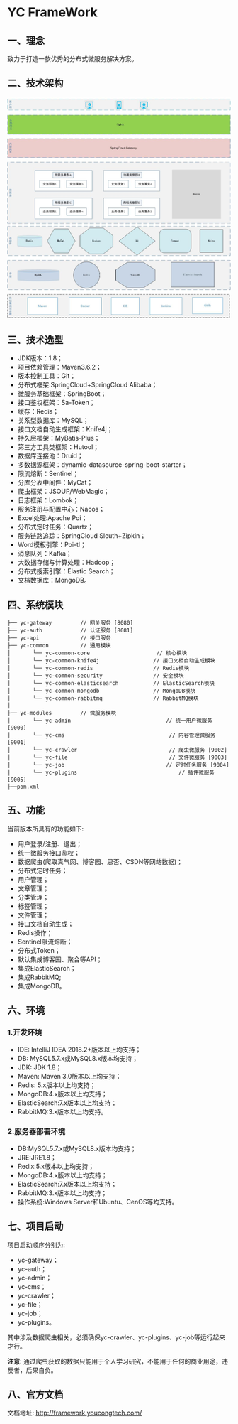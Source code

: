 # YC FrameWork

## 一、理念
致力于打造一款优秀的分布式微服务解决方案。

## 二、技术架构
![技术架构图](./doc/技术架构图-V1.0.jpg)

## 三、技术选型
- JDK版本：1.8；
- 项目依赖管理：Maven3.6.2；
- 版本控制工具：Git；
- 分布式框架:SpringCloud+SpringCloud Alibaba；
- 微服务基础框架：SpringBoot；
- 接口鉴权框架：Sa-Token；
- 缓存：Redis；
- 关系型数据库：MySQL；
- 接口文档自动生成框架：Knife4j；
- 持久层框架：MyBatis-Plus；
- 第三方工具类框架：Hutool；
- 数据库连接池：Druid；
- 多数据源框架：dynamic-datasource-spring-boot-starter；
- 限流熔断：Sentinel；
- 分库分表中间件：MyCat；
- 爬虫框架：JSOUP/WebMagic；
- 日志框架：Lombok；
- 服务注册与配置中心：Nacos；
- Excel处理:Apache Poi；
- 分布式定时任务：Quartz；
- 服务链路追踪：SpringCloud Sleuth+Zipkin；
- Word模板引擎：Poi-tl；
- 消息队列：Kafka；
- 大数据存储与计算处理：Hadoop；
- 分布式搜索引擎：Elastic Search；
- 文档数据库：MongoDB。

## 四、系统模块
````   
├── yc-gateway         // 网关服务 [8080]
├── yc-auth            // 认证服务 [8081]
├── yc-api             // 接口服务
├── yc-common          // 通用模块
│       └── yc-common-core                     // 核心模块
│       └── yc-common-knife4j                 // 接口文档自动生成模块
│       └── yc-common-redis                   // Redis模块
│       └── yc-common-security                // 安全模块
│       └── yc-common-elasticsearch           // ElasticSearch模块
│       └── yc-common-mongodb                 // MongoDB模块
│       └── yc-common-rabbitmq                // RabbitMQ模块
│                         
├── yc-modules         // 微服务模块
│       └── yc-admin                              // 统一用户微服务 [9000]
│       └── yc-cms                                 // 内容管理微服务 [9001]
│       └── yc-crawler                             // 爬虫微服务 [9002]
│       └── yc-file                                // 文件微服务 [9003]
│       └── yc-job                                // 定时任务服务 [9004]
│       └── yc-plugins                                // 插件微服务 [9005]
├──pom.xml                
````

## 五、功能
当前版本所具有的功能如下:

- 用户登录/注册、退出；
- 统一微服务接口鉴权；
- 数据爬虫(爬取真气网、博客园、思否、CSDN等网站数据)；
- 分布式定时任务；
- 用户管理；
- 文章管理；
- 分类管理；
- 标签管理；
- 文件管理；
- 接口文档自动生成；
- Redis操作；
- Sentinel限流熔断；
- 分布式Token；
- 默认集成博客园、聚合等API；
- 集成ElasticSearch；
- 集成RabbitMQ;
- 集成MongoDB。



## 六、环境

### 1.开发环境
- IDE: IntelliJ IDEA 2018.2+版本以上均支持；
- DB: MySQL5.7.x或MySQL8.x版本均支持；
- JDK: JDK 1.8；
- Maven: Maven 3.0版本以上均支持；
- Redis: 5.x版本以上均支持；
- MongoDB:4.x版本以上均支持；
- ElasticSearch:7.x版本以上均支持；
- RabbitMQ:3.x版本以上均支持。

### 2.服务器部署环境
- DB:MySQL5.7.x或MySQL8.x版本均支持；
- JRE:JRE1.8；
- Redix:5.x版本以上均支持；
- MongoDB:4.x版本以上均支持；
- ElasticSearch:7.x版本以上均支持；
- RabbitMQ:3.x版本以上均支持；
- 操作系统:Windows Server和Ubuntu、CenOS等均支持。


## 七、项目启动
项目启动顺序分别为:
- yc-gateway；
- yc-auth；
- yc-admin；
- yc-cms；
- yc-crawler；
- yc-file；
- yc-job；
- yc-plugins。

其中涉及数据爬虫相关，必须确保yc-crawler、yc-plugins、yc-job等运行起来才行。

**注意**:
通过爬虫获取的数据只能用于个人学习研究，不能用于任何的商业用途，违反者，后果自负。

## 八、官方文档
文档地址:
http://framework.youcongtech.com/
